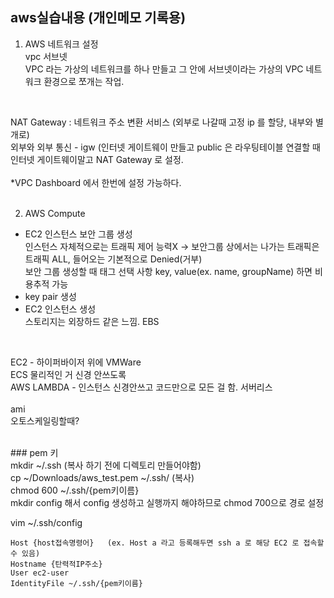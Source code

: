 ## aws실습내용 (개인메모 기록용)

1. AWS 네트워크 설정<br>
vpc 서브넷<br>
VPC 라는 가상의  네트워크를 하나 만들고 그 안에 서브넷이라는 가상의 VPC 네트워크 환경으로 쪼개는 작업.<br>
<br>

NAT Gateway : 네트워크 주소 변환 서비스 (외부로 나갈때 고정 ip 를 할당, 내부와 별개로)<br>
외부와 외부 통신 - igw (인터넷 게이트웨이 만들고  public 은 라우팅테이블 연결할 때 인터넷 게이트웨이말고 NAT Gateway 로 설정.<br>
<br>
*VPC Dashboard 에서 한번에 설정 가능하다.<br>
<br>

2. AWS Compute <br>
- EC2 인스턴스 보안 그룹 생성<br>
인스턴스 자체적으로는 트래픽 제어 능력X -> 보안그룹 상에서는 나가는 트래픽은 트래픽 ALL, 들어오는 기본적으로 Denied(거부)<br>
보안 그룹 생성할 때 태그 선택 사항 key, value(ex. name, groupName) 하면 비용추적 가능<br>
- key pair 생성<br>
- EC2 인스턴스 생성<br>
스토리지는 외장하드 같은 느낌. EBS <br>
<br>

EC2 - 하이퍼바이저 위에 VMWare <br>
ECS
물리적인 거 신경 안쓰도록<br>
AWS LAMBDA - 인스턴스 신경안쓰고 코드만으로 모든 걸 함. 서버리스<br>
<br>
ami<br>
오토스케일링할때?<br>


<br>
### pem 키 <br />
mkdir ~/.ssh   (복사 하기 전에 디렉토리 만들어야함)<br />
cp ~/Downloads/aws_test.pem ~/.ssh/    (복사) <br />
chmod 600 ~/.ssh/{pem키이름} <br />
mkdir config 해서 config 생성하고 실행까지 해야하므로 chmod 700으로 경로 설정<br />

vim ~/.ssh/config<br />

```
Host {host접속명령어}   (ex. Host a 라고 등록해두면 ssh a 로 해당 EC2 로 접속할 수 있음)
Hostname {탄력적IP주소}
User ec2-user
IdentityFile ~/.ssh/{pem키이름}
```





